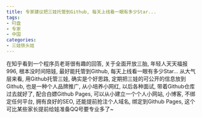 ```yaml
---
title: 专家建议把三娃托管到Github, 每天上线看一眼有多少Star...
tags: 
- 叼盘
- 专家
- 中国
categories:
- 三娃铁头娃
---
```


在知乎看到一个程序员老哥很有趣的回答, 关于全面开放三胎, 年轻人天天福报996, 根本没时间陪娃, 最好能托管到Github, 每天上线看一眼有多少Star...
从大气层来看, 用Github托管三娃, 确实是个好思路, 定期把三娃的可公开的信息放到Github, 也是一种个人品牌推广, 从小培养小网红, 以后各种面试, 带着Github仓库过去就好了, 配合白嫖Github Pages, 可以从小建立一个个人小网站, 小博客, 不绑定任何平台, 拥有良好的SEO, 还能提前抢注个人域名, 绑定到Github Pages, 这个可比某些家长提前给娃准备QQ号要专业多了~